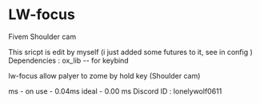 # LW-focus
Fivem Shoulder cam

 This sricpt is edit by myself (i just added some futures to it, see in config ) 
 Dependencies : ox_lib -- for keybind

 lw-focus allow palyer to zome by hold key (Shoulder cam) 

ms - on use - 0.04ms
ideal - 0.00 ms
 Discord ID : lonelywolf0611
